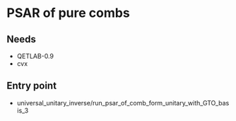 # PSAR of pure combs

## Needs

- QETLAB-0.9
- cvx

## Entry point

- universal_unitary_inverse/run_psar_of_comb_form_unitary_with_GTO_basis_3
